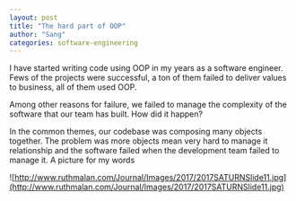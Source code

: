 ```yaml
---
layout: post
title: "The hard part of OOP"
author: "Sang"
categories: software-engineering
---
```


I have started writing code using OOP in my years as a software engineer. 
Fews of the projects were successful, a ton of them failed to deliver values to business, 
all of them used OOP.

Among other reasons for failure, 
we failed to manage the complexity of the software that our team has built.
How did it happen?

In the common themes, our codebase was composing many 
objects together. The problem was more 
objects mean very hard to manage it relationship and the 
software failed when 
the development team failed to manage it. A picture for my words

![http://www.ruthmalan.com/Journal/Images/2017/2017SATURNSlide11.jpg](http://www.ruthmalan.com/Journal/Images/2017/2017SATURNSlide11.jpg)  



[^1]: This is some text for a footnote.
[^2]: Maecenas faucibus mollis interdum. Morbi leo risus, porta ac consectetur ac, vestibulum at eros. Duis mollis, est non commodo luctus, nisi erat porttitor ligula, eget lacinia odio sem nec elit. Integer posuere erat a ante venenatis dapibus posuere velit aliquet. Donec ullamcorper nulla non metus auctor fringilla.